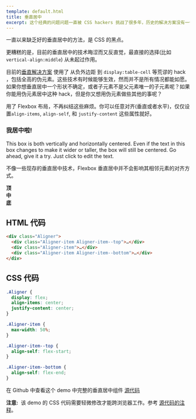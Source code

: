 ```yaml
---
template: default.html
title: 垂直居中
excerpt: 这个经典的问题问题一直被 CSS hackers 挑战了很多年，历史的解决方案没有一个能够完整地解决。有了 Flexbox 布局，终于成为了可能。
---
```


一直以来缺乏好的垂直居中的方法，是 CSS 的黑点。
<!-- The lack of good ways to vertically center elements in CSS has been a dark blemish on its reputation for pretty much its entire existence. -->

更糟糕的是，目前的垂直居中的技术晦涩而又反直觉，最直接的选择(比如  `vertical-align:middle`) 从未起过作用。
<!-- What makes matters worse is the techniques that do work for vertical centering are obscure and unintuitive, while the obvious choices (like `vertical-align:middle`) never seem to work when you need them. -->

目前的[垂直解决方案](http://css-tricks.com/centering-in-the-unknown/) 使用了 从负外边距 到 `display:table-cell` 等荒谬的 hack ，包括全高的伪元素。这些技术有时候能够生效，然而并不是所有情况都能如愿。如果你想垂直居中一个形状不确定，或者子元素不是父元素唯一的子元素呢？如果你能用伪元素居中这种 hack，但是你又想用伪元素做些其他的事呢？
<!-- The current landscape of [vertical centering options](http://css-tricks.com/centering-in-the-unknown/) ranges from negative margins to `display:table-cell` to ridiculous hacks involving full-height pseudo-elements. Yet even though these techniques sometimes get the job done, they don't work in every situation. What if the thing you want to center is of unknown dimensions and isn't the only child of its parent? What if you could use the pseudo-element hack, but you need those pseudo-elements for something else? -->

用了 Flexbox 布局，不再纠结这些麻烦。你可以任意对齐(垂直或者水平)，仅仅设置`align-items`, `align-self`, 和 `justify-content` 这些属性就好。
<!-- With Flexbox, you can stop worrying. You can align anything (vertically or horizontally) quite painlessly with the `align-items`, `align-self`, and `justify-content` properties. -->

<div class="Demo Demo--spaced u-ieMinHeightBugFix">
  <div class="Aligner">
    <div class="Aligner-item Aligner-item--fixed">
      <div class="Demo">
        <h3>我居中啦!</h3>
        <p contenteditable="true">This box is both vertically and horizontally centered. Even if the text in this box changes to make it wider or taller, the box will still be centered. Go ahead, give it a try. Just click to edit the text.</p>
      </div>
    </div>
  </div>
</div>

不像一些现存的垂直居中技术，Flexbox 垂直居中并不会影响其相邻元素的对齐方式。
<!-- Unlike some of the existing vertical alignment techniques, with Flexbox the presence of sibling elements doesn't affect their ability to be vertically aligned. -->

<div class="Demo Demo--spaced u-ieMinHeightBugFix">
  <div class="Aligner">
    <div class="Aligner-item Aligner-item--top">
      <div class="Demo"><strong>顶</strong></div>
    </div>
    <div class="Aligner-item">
      <div class="Demo"><strong>中</strong></div>
    </div>
    <div class="Aligner-item Aligner-item--bottom">
      <div class="Demo"><strong>底</strong></div>
    </div>
  </div>
</div>

## HTML 代码
<!-- ## The HTML -->

```html
<div class="Aligner">
  <div class="Aligner-item Aligner-item--top">…</div>
  <div class="Aligner-item">…</div>
  <div class="Aligner-item Aligner-item--bottom">…</div>
</div>
```

## CSS 代码
<!-- ## The CSS -->

```css
.Aligner {
  display: flex;
  align-items: center;
  justify-content: center;
}

.Aligner-item {
  max-width: 50%;
}

.Aligner-item--top {
  align-self: flex-start;
}

.Aligner-item--bottom {
  align-self: flex-end;
}
```

在 Github 中查看这个 demo 中完整的垂直居中组件 [源代码](https://github.com/philipwalton/solved-by-flexbox/blob/master/assets/css/components/aligner.css)
<!-- View the full [source](https://github.com/philipwalton/solved-by-flexbox/blob/master/assets/css/components/aligner.css) for the `Aligner` component used in this demo on Github. -->

<aside class="Notice"><strong>注意:</strong>&nbsp; 该 demo 的 CSS 代码需要轻微修改才能跨浏览器工作。参考 <a href="https://github.com/philipwalton/solved-by-flexbox/blob/master/assets/css/utils/compat.css">源代码的注释</a>。</aside>
<!-- <aside class="Notice"><strong>Note:</strong>&nbsp; the markup and CSS required to make this demo work cross-browser is slightly different from what's shown in the examples above, which assume a fully spec-compliant browser. See the <a href="https://github.com/philipwalton/solved-by-flexbox/blob/master/assets/css/utils/compat.css">comments in the source</a> for more details.</aside> -->
